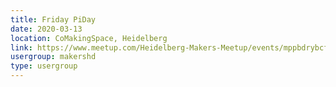 ```yaml
---
title: Friday PiDay
date: 2020-03-13
location: CoMakingSpace, Heidelberg
link: https://www.meetup.com/Heidelberg-Makers-Meetup/events/mppbdrybcfbrb/
usergroup: makershd
type: usergroup
---
```

